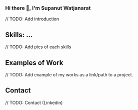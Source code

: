 ### Hi there 👋, I'm Supanut Watjanarat
// TODO: Add introduction


## Skills: ...
// TODO: Add pics of each skills


## Examples of Work
// TODO: Add example of my works as a link/path to a project.


## Contact
// TODO: Contact (Linkedin)
